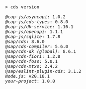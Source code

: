 <!-- this file is automatically generated and updated by a github action -->
<pre class="log">
> cds version

<em>@cap-js/asyncapi</em>: 1.0.2
<em>@cap-js/cds-types</em>: 0.8.0
<em>@cap-js/db-service</em>: 1.16.1
<em>@cap-js/openapi</em>: 1.1.1
<em>@cap-js/sqlite</em>: 1.7.8
<em>@sap/cds</em>: 8.6.0
<em>@sap/cds-compiler</em>: 5.6.0
<em>@sap/cds-dk (global)</em>: 8.6.1
<em>@sap/cds-fiori</em>: 1.2.8
<em>@sap/cds-foss</em>: 5.0.1
<em>@sap/cds-mtxs</em>: 2.4.2
<em>@sap/eslint-plugin-cds</em>: 3.1.2
<em>Node.js</em>: v20.18.1
<em>your-project</em>: 1.0.0
</pre>
